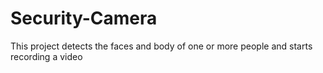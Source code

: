 # Security-Camera
This project detects the faces and body of one or more people and starts recording a video
